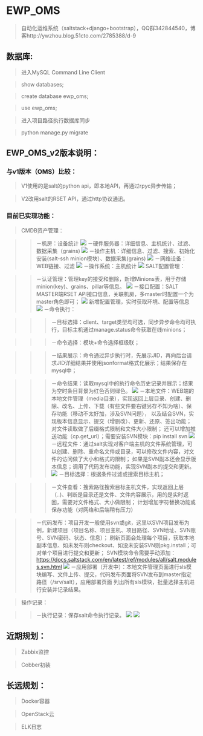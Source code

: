 # EWP_OMS
>自动化运维系统（saltstack+django+bootstrap），QQ群342844540，博客http://ywzhou.blog.51cto.com/2785388/d-9

## 数据库:

>进入MySQL Command Line Client

>show databases;

>create database ewp_oms;

>use ewp_oms;

>进入项目路径执行数据库同步

>python manage.py migrate

## EWP_OMS_v2版本说明：

### 与v1版本（OMS）比较：
>V1使用的是salt的python api，即本地API，再通过rpyc异步传输；

>V2改用salt的RSET API，通过http协议通迅。

###  目前已实现功能：
>CMDB资产管理：

>>－机房：设备统计
![](https://github.com/ywzhou123/EWP_OMS/tree/master/static/screens/idc.png)
>>－硬件服务器：详细信息、主机统计、过滤、数据采集（grains)
![](https://github.com/ywzhou123/EWP_OMS/tree/master/static/screens/server.png)
>>－操作主机：详细信息、过滤、搜索、初始化安装(salt-ssh minion模块）、数据采集(grains)
![](https://github.com/ywzhou123/EWP_OMS/tree/master/static/screens/host.png)
>>－网络设备：WEB链接、过滤
![](https://github.com/ywzhou123/EWP_OMS/tree/master/static/screens/net.png)
>>－操作系统：主机统计
![](https://github.com/ywzhou123/EWP_OMS/tree/master/static/screens/system.png)
>SALT配置管理：

>>－认证管理：管理key的接受和删除，新增Minions表，用于存储minion(key)、grains、pillar等信息。
![](https://github.com/ywzhou123/EWP_OMS/tree/master/static/screens/key.png)
>>－接口配置：SALT MASTER端RSET API接口信息，关联机房，多master时配置一个为master角色即可；
![](https://github.com/ywzhou123/EWP_OMS/tree/master/static/screens/saltserver.png)
        新增配置管理，实时获取环境、配置等信息
![](https://github.com/ywzhou123/EWP_OMS/tree/master/static/screens/config.png)
>>－命令执行：

>>>－目标选择：client、target类型均可选，同步异步命令均可执行，目标主机通过manage.status命令获取在线minions；

>>>－命令选择：模块+命令选择框级联；

>>>－结果展示：命令通过异步执行时，先展示JID，再向后台请求JID详细结果并使用jsonformat格式化展示；结果保存在mysql中；

>>>－命令结果：读取mysql中的执行命令历史记录并展示；结果为空时条目背景为红色否则绿色。
![](https://github.com/ywzhou123/EWP_OMS/tree/master/static/screens/execute.png)
>>－本地文件：WEB端的本地文件管理（media目录），实现返回上层目录、创建、删除、改名、上传、下载（有些文件要右键另存不知为啥）、保存功能（移动不太好加，涉及SVN问题），
                   以及结合SVN，实现版本信息显示、提交（增删改）、更新、还原、签出功能；对文件读取做了后缀格式限制和文件大小限制；
                   还可以增加推送功能（cp.get_url）；需要安装SVN模块：pip install svn
![](https://github.com/ywzhou123/EWP_OMS/tree/master/static/screens/localfile.png)
>>－远程文件：通过salt实现对客户端主机的文件系统管理，可以创建、删除、重命名文件或目录，可以修改文件内容，对文件的访问做了大小和格式的限制；
              如果是SVN副本还会显示版本信息；调用了代码发布功能，实现SVN副本的提交和更新。
![](https://github.com/ywzhou123/EWP_OMS/tree/master/static/screens/remotefile.png)
>>>－目标选择：根据条件过滤或搜索目标主机；

>>>－文件查看：搜索路径搜索目标主机文件，实现返回上层（..)、判断是目录还是文件、文件内容展示，用的是实时返回，需要对文件格式、大小做限制；
                    计划增加字符替换功能或保存功能（对网络和后端稍有压力）

>>－代码发布：项目开发一般使用svn或git，这里以SVN项目发布为例，新建项目（项目名称、项目主机、项目路径、SVN地址、SVN账号、SVN密码、状态、信息）；
              刷新页面会处理每个项目，获取本地副本信息、如未发布则checkout、如没未安装SVN则pkg.install；可对单个项目进行提交和更新；
              SVN模块命令需要手动添加：https://docs.saltstack.com/en/latest/ref/modules/all/salt.modules.svn.html
![](https://github.com/ywzhou123/EWP_OMS/tree/master/static/screens/deploy.png)
>>－应用部署（开发中）：本地文件管理页面进行sls模块编写、文件上传、提交，代码发布页面将SVN发布到master指定路径（/srv/salt），应用部署页面
                        列出所有sls模块，批量选择主机进行安装并记录结果。

>操作记录：

>>－执行记录：保存salt命令执行记录。
![](https://github.com/ywzhou123/EWP_OMS/tree/master/static/screens/result.png)
![](https://github.com/ywzhou123/EWP_OMS/tree/master/static/screens/resultinfo.png)
## 近期规划：

>Zabbix监控

>Cobber初装



## 长远规划：

>Docker容器

>OpenStack云

>ELK日志